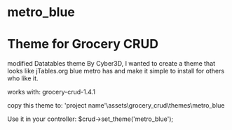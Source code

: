 metro_blue
==========

Theme for Grocery CRUD
=======================================
modified Datatables theme By Cyber3D,
I wanted to create a theme that looks like jTables.org blue metro has and make it simple to install for others who like it.



works with: grocery-crud-1.4.1

copy this theme to: 'project name'\assets\grocery_crud\themes\metro_blue

Use it in your controller: $crud->set_theme('metro_blue');
